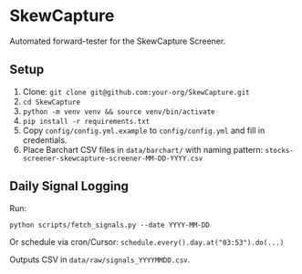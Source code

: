 # SkewCapture

Automated forward-tester for the SkewCapture Screener.

## Setup
1. Clone: `git clone git@github.com:your-org/SkewCapture.git`
2. `cd SkewCapture`
3. `python -m venv venv && source venv/bin/activate`
4. `pip install -r requirements.txt`
5. Copy `config/config.yml.example` to `config/config.yml` and fill in credentials.
6. Place Barchart CSV files in `data/barchart/` with naming pattern: `stocks-screener-skewcapture-screener-MM-DD-YYYY.csv`

## Daily Signal Logging
Run:
```
python scripts/fetch_signals.py --date YYYY-MM-DD
```
Or schedule via cron/Cursor: `schedule.every().day.at("03:53").do(...)`

Outputs CSV in `data/raw/signals_YYYYMMDD.csv`. 